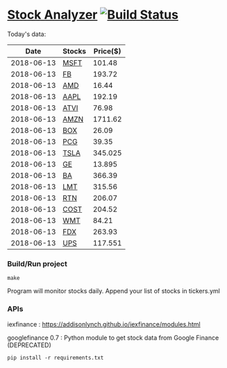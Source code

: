 # [Stock Analyzer](https://ogoyal.github.io/StockAnalyzer/) [![Build Status](https://travis-ci.org/ogoyal/StockAnalyzer.svg?branch=master)](https://travis-ci.org/ogoyal/StockAnalyzer)

Today's data:

| Date| Stocks| Price($) | 
| --- | --- | ---  | 
| 2018-06-13| [MSFT](https://plot.ly/~ogoyal/2)| 101.48 | 
| 2018-06-13| [FB](https://plot.ly/~ogoyal/4)| 193.72 | 
| 2018-06-13| [AMD](https://plot.ly/~ogoyal/6)| 16.44 | 
| 2018-06-13| [AAPL](https://plot.ly/~ogoyal/8)| 192.19 | 
| 2018-06-13| [ATVI](https://plot.ly/~ogoyal/10)| 76.98 | 
| 2018-06-13| [AMZN](https://plot.ly/~ogoyal/12)| 1711.62 | 
| 2018-06-13| [BOX](https://plot.ly/~ogoyal/14)| 26.09 | 
| 2018-06-13| [PCG](https://plot.ly/~ogoyal/16)| 39.35 | 
| 2018-06-13| [TSLA](https://plot.ly/~ogoyal/18)| 345.025 | 
| 2018-06-13| [GE](https://plot.ly/~ogoyal/20)| 13.895 | 
| 2018-06-13| [BA](https://plot.ly/~ogoyal/22)| 366.39 | 
| 2018-06-13| [LMT](https://plot.ly/~ogoyal/24)| 315.56 | 
| 2018-06-13| [RTN](https://plot.ly/~ogoyal/26)| 206.07 | 
| 2018-06-13| [COST](https://plot.ly/~ogoyal/28)| 204.52 | 
| 2018-06-13| [WMT](https://plot.ly/~ogoyal/30)| 84.21 | 
| 2018-06-13| [FDX](https://plot.ly/~ogoyal/32)| 263.93 | 
| 2018-06-13| [UPS](https://plot.ly/~ogoyal/34)| 117.551 | 

### Build/Run project

```
make
```

Program will monitor stocks daily. Append your list of stocks in tickers.yml

### APIs
iexfinance : https://addisonlynch.github.io/iexfinance/modules.html

googlefinance 0.7 : Python module to get stock data from Google Finance (DEPRECATED)

```
pip install -r requirements.txt
```
